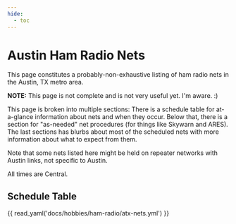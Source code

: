 ```yaml
---
hide:
  - toc
---
```


# Austin Ham Radio Nets

This page constitutes a probably-non-exhaustive listing of ham radio nets in the
Austin, TX metro area.

**NOTE:** This page is not complete and is not very useful yet. I'm aware. :)

This page is broken into multiple sections: There is a schedule table for
at-a-glance information about nets and when they occur. Below that, there is a
section for "as-needed" net procedures (for things like Skywarn and ARES). The
last sections has blurbs about most of the scheduled nets with more information
about what to expect from them.

Note that some nets listed here might be held on repeater networks with Austin
links, not specific to Austin.

All times are Central.

## Schedule Table

{{ read_yaml('docs/hobbies/ham-radio/atx-nets.yml') }}

